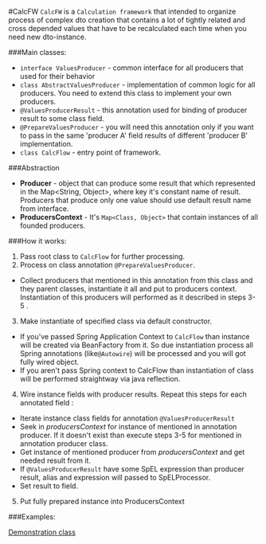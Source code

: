 #CalcFW 
`CalcFW` is a `Calculation framework` that intended to organize process of complex dto creation that contains 
a lot of tightly related and cross depended values that have to be recalculated each time when you need 
new dto-instance.  

###Main classes:

- `interface ValuesProducer` - common interface for all producers that used for their behavior
- `class AbstractValuesProducer` - implementation of common logic for all producers.
    You need to extend this class to implement your own producers.
- `@ValuesProducerResult` - this annotation used for binding of producer result to some class field.
- `@PrepareValuesProducer` - you will need this annotation only if you want to pass in the same
    'producer A' field results of different 'producer B' implementation.
- `class CalcFlow` - entry point of framework.

###Abstraction

- **Producer** - object that can produce some result that which represented in the
    Map<String, Object>, where key it's constant name of result. Producers that produce only one value
    should use default result name from interface.
- **ProducersContext** - It's `Map<Class, Object>` that contain instances of all founded producers.

###How it works:
1. Pass root class to `CalcFlow` for further processing.
2. Process on class annotation `@PrepareValuesProducer`.  
  - Collect producers that mentioned in this annotation from this class and they parent classes,
    instantiate it all and put to producers context. Instantiation of this producers will performed
    as it described in steps 3-5 .
3. Make instantiate of specified class via default constructor.
  - If you've passed Spring Application Context to `CalcFlow` than instance will be created
    via BeanFactory from it. So due instantiation process all Spring annotations (like`@Autowire`) will be
    processed and you will got fully wired object.
  - If you aren't pass Spring context to CalcFlow than instantiation of class will be performed
    straightway via java reflection.
4. Wire instance fields with producer results. Repeat this steps for each annotated field :
  - Iterate instance class fields for annotation `@ValuesProducerResult`
  - Seek in *producersContext* for instance of mentioned in annotation producer. If it doesn't exist than
    execute steps 3-5 for mentioned in annotation producer class.
  - Get instance of mentioned producer from *producersContext* and get needed result from it.
  - If `@ValuesProducerResult` have some SpEL expression than producer result, alias and expression will
    passed to SpELProcessor.
  - Set result to field.
5. Put fully prepared instance into ProducersContext

###Examples:

[Demonstration class](https://github.com/kuznecc/GranularCalculationFramework/blob/master/src/test/java/org/bober/calculation/Demonstration.java)
